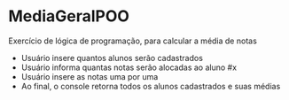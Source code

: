 # MediaGeralPOO
Exercício de lógica de programação, para calcular a média de notas
- Usuário insere quantos alunos serão cadastrados
- Usuário informa quantas notas serão alocadas ao aluno #x
- Usuário insere as notas uma por uma
- Ao final, o console retorna todos os alunos cadastrados e suas médias
